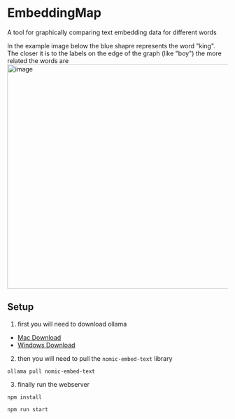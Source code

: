 # EmbeddingMap
A tool for graphically comparing text embedding data for different words

In the example image below the blue shapre represents the word "king".
The closer it is to the labels on the edge of the graph (like "boy") the more related the words are
<img width="512" alt="image" src="https://github.com/user-attachments/assets/f209ebed-6d2a-44c0-8e46-f70a2c96bd8f">


## Setup

1. first you will need to download ollama

- [Mac Download](https://ollama.com/download/Ollama-darwin.zip)
- [Windows Download](https://ollama.com/download/OllamaSetup.exe)

2. then you will need to pull the `nomic-embed-text` library

```
ollama pull nomic-embed-text
```

3. finally run the webserver
```
npm install
```

```
npm run start
```

